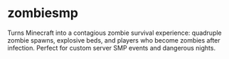 # zombiesmp
Turns Minecraft into a contagious zombie survival experience: quadruple zombie spawns, explosive beds, and players who become zombies after infection. Perfect for custom server SMP events and dangerous nights.
